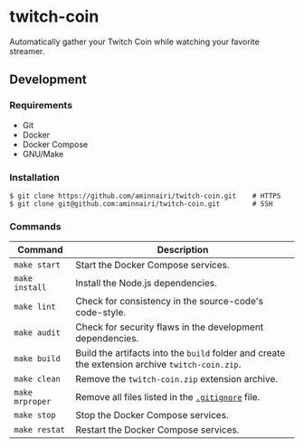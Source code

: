# twitch-coin

Automatically gather your Twitch Coin while watching your favorite streamer.

## Development

### Requirements

- Git
- Docker
- Docker Compose
- GNU/Make

### Installation

```console
$ git clone https://github.com/aminnairi/twitch-coin.git    # HTTPS
$ git clone git@github.com:aminnairi/twitch-coin.git        # SSH
```

### Commands

Command | Description
---|---
`make start` | Start the Docker Compose services.
`make install` | Install the Node.js dependencies.
`make lint` | Check for consistency in the source-code's code-style.
`make audit` | Check for security flaws in the development dependencies.
`make build` | Build the artifacts into the `build` folder and create the extension archive `twitch-coin.zip`.
`make clean` | Remove the `twitch-coin.zip` extension archive.
`make mrproper` | Remove all files listed in the [`.gitignore`](./.gitignore) file.
`make stop` | Stop the Docker Compose services.
`make restat` | Restart the Docker Compose services.
